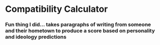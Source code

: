 # Compatibility Calculator

### Fun thing I did... takes paragraphs of writing from someone and their hometown to produce a score based on personality and ideology predictions
